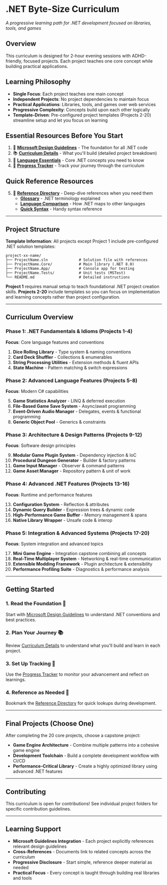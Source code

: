 # .NET Byte-Size Curriculum

_A progressive learning path for .NET development focused on libraries, tools, and games_

## Overview

This curriculum is designed for 2-hour evening sessions with ADHD-friendly, focused projects. Each project teaches one core concept while building practical applications.

## Learning Philosophy

- **Single Focus**: Each project teaches one main concept
- **Independent Projects**: No project dependencies to maintain focus
- **Practical Applications**: Libraries, tools, and games over web services
- **Progressive Complexity**: Concepts build upon each other logically
- **Template-Driven**: Pre-configured project templates (Projects 2-20) streamline setup and let you focus on learning

## Essential Resources Before You Start

1. 📏 **[Microsoft Design Guidelines](microsoft-design-guidelines.md)** - The foundation for all .NET code
2. 📚 **[Curriculum Details](curriculum-details.md)** - What you'll build (detailed project breakdown)
3. 🧠 **[Language Essentials](language-essentials.md)** - Core .NET concepts you need to know
4. 🎯 **[Progress Tracker](progress-tracker.md)** - Track your journey through the curriculum

## Quick Reference Resources

5. 📖 **[Reference Directory](reference/)** - Deep-dive references when you need them
   - **[Glossary](reference/glossary.md)** - .NET terminology explained
   - **[Language Comparison](reference/language-comparison.md)** - How .NET maps to other languages
   - **[Quick Syntax](reference/quick-syntax.md)** - Handy syntax reference

---

## Project Structure

**Template Information**: All projects except Project 1 include pre-configured .NET solution templates:

```
project-xx-name/
├── ProjectName.sln              # Solution file with references
├── ProjectName.Core/            # Main library (.NET 8.0)
├── ProjectName.App/             # Console app for testing
├── ProjectName.Tests/           # Unit tests (MSTest)
└── README.md                    # Detailed instructions
```

**Project 1** requires manual setup to teach foundational .NET project creation skills. **Projects 2-20** include templates so you can focus on implementation and learning concepts rather than project configuration.

---

## Curriculum Overview

### Phase 1: .NET Fundamentals & Idioms (Projects 1-4)

**Focus**: Core language features and conventions

1. **Dice Rolling Library** - Type system & naming conventions
2. **Card Deck Shuffler** - Collections & enumerables
3. **String Processing Utilities** - Extension methods & fluent APIs
4. **State Machine** - Pattern matching & switch expressions

### Phase 2: Advanced Language Features (Projects 5-8)

**Focus**: Modern C# capabilities

5. **Game Statistics Analyzer** - LINQ & deferred execution
6. **File-Based Game Save System** - Async/await programming
7. **Event-Driven Audio Manager** - Delegates, events & functional programming
8. **Generic Object Pool** - Generics & constraints

### Phase 3: Architecture & Design Patterns (Projects 9-12)

**Focus**: Software design principles

9. **Modular Game Plugin System** - Dependency injection & IoC
10. **Procedural Dungeon Generator** - Builder & factory patterns
11. **Game Input Manager** - Observer & command patterns
12. **Game Asset Manager** - Repository pattern & unit of work

### Phase 4: Advanced .NET Features (Projects 13-16)

**Focus**: Runtime and performance features

13. **Configuration System** - Reflection & attributes
14. **Dynamic Query Builder** - Expression trees & dynamic code
15. **High-Performance Game Buffer** - Memory management & spans
16. **Native Library Wrapper** - Unsafe code & interop

### Phase 5: Integration & Advanced Systems (Projects 17-20)

**Focus**: System integration and advanced topics

17. **Mini Game Engine** - Integration capstone combining all concepts
18. **Real-Time Multiplayer System** - Networking & real-time communication
19. **Extensible Modding Framework** - Plugin architecture & extensibility
20. **Performance Profiling Suite** - Diagnostics & performance analysis

---

## Getting Started

### 1. **Read the Foundation** 📏

Start with [Microsoft Design Guidelines](microsoft-design-guidelines.md) to understand .NET conventions and best practices.

### 2. **Plan Your Journey** 📚

Review [Curriculum Details](curriculum-details.md) to understand what you'll build and learn in each project.

### 3. **Set Up Tracking** 🎯

Use the [Progress Tracker](progress-tracker.md) to monitor your advancement and reflect on learnings.

### 4. **Reference as Needed** 📖

Bookmark the [Reference Directory](reference/) for quick lookups during development.

---

## Final Projects (Choose One)

After completing the 20 core projects, choose a capstone project:

- **Game Engine Architecture** - Combine multiple patterns into a cohesive game engine
- **Development Toolchain** - Build a complete development workflow with CI/CD
- **Performance-Critical Library** - Create a highly optimized library using advanced .NET features

---

## Contributing

This curriculum is open for contributions! See individual project folders for specific contribution guidelines.

---

## Learning Support

- **Microsoft Guidelines Integration** - Each project explicitly references relevant design guidelines
- **Cross-References** - Documents link to related concepts across the curriculum
- **Progressive Disclosure** - Start simple, reference deeper material as needed
- **Practical Focus** - Every concept is taught through building real libraries and tools
